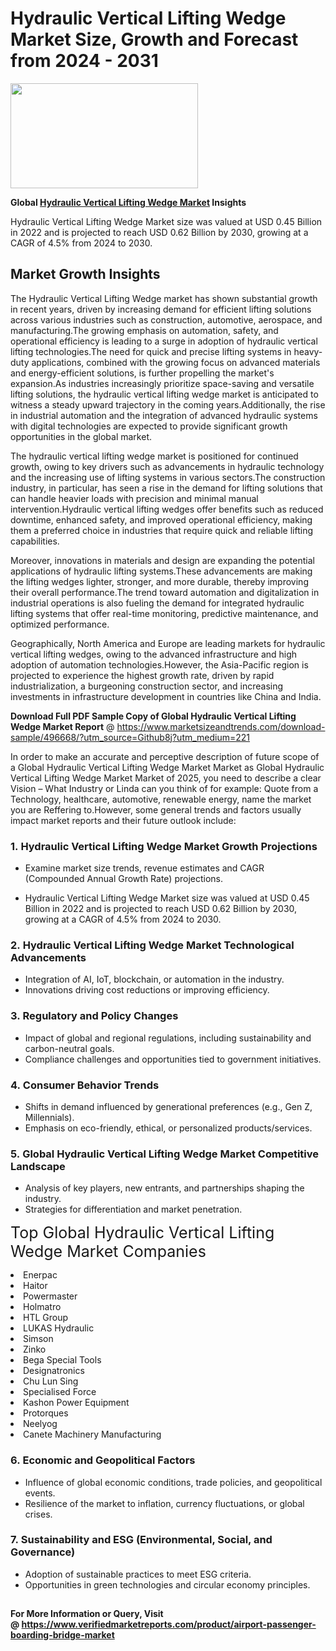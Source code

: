 <H1>Hydraulic Vertical Lifting Wedge Market Size, Growth and Forecast from 2024 - 2031</H1><img class="aligncenter size-medium wp-image-584254" src="https://thirdeyenews.in/wp-content/uploads/2024/09/Global-Market-Research-300x168.jpeg" alt="" width="300" height="168" /><p><strong>Global&nbsp;<a href="https://www.marketsizeandtrends.com/download-sample/496668/?utm_source=Github8j?utm_medium=221">Hydraulic Vertical Lifting Wedge Market</a> Insights</strong></p><p>Hydraulic Vertical Lifting Wedge Market size was valued at USD 0.45 Billion in 2022 and is projected to reach USD 0.62 Billion by 2030, growing at a CAGR of 4.5% from 2024 to 2030.</p><p><h2>Market Growth Insights</h2> <p>The Hydraulic Vertical Lifting Wedge market has shown substantial growth in recent years, driven by increasing demand for efficient lifting solutions across various industries such as construction, automotive, aerospace, and manufacturing.The growing emphasis on automation, safety, and operational efficiency is leading to a surge in adoption of hydraulic vertical lifting technologies.The need for quick and precise lifting systems in heavy-duty applications, combined with the growing focus on advanced materials and energy-efficient solutions, is further propelling the market's expansion.As industries increasingly prioritize space-saving and versatile lifting solutions, the hydraulic vertical lifting wedge market is anticipated to witness a steady upward trajectory in the coming years.Additionally, the rise in industrial automation and the integration of advanced hydraulic systems with digital technologies are expected to provide significant growth opportunities in the global market.</p> <p>The hydraulic vertical lifting wedge market is positioned for continued growth, owing to key drivers such as advancements in hydraulic technology and the increasing use of lifting systems in various sectors.The construction industry, in particular, has seen a rise in the demand for lifting solutions that can handle heavier loads with precision and minimal manual intervention.Hydraulic vertical lifting wedges offer benefits such as reduced downtime, enhanced safety, and improved operational efficiency, making them a preferred choice in industries that require quick and reliable lifting capabilities.</p> <p>Moreover, innovations in materials and design are expanding the potential applications of hydraulic lifting systems.These advancements are making the lifting wedges lighter, stronger, and more durable, thereby improving their overall performance.The trend toward automation and digitalization in industrial operations is also fueling the demand for integrated hydraulic lifting systems that offer real-time monitoring, predictive maintenance, and optimized performance.</p> <p>Geographically, North America and Europe are leading markets for hydraulic vertical lifting wedges, owing to the advanced infrastructure and high adoption of automation technologies.However, the Asia-Pacific region is projected to experience the highest growth rate, driven by rapid industrialization, a burgeoning construction sector, and increasing investments in infrastructure development in countries like China and India.</p> <p><span class=""><strong>Download Full PDF Sample Copy of Global Hydraulic Vertical Lifting Wedge Market Report</strong> @ <a href="https://www.marketsizeandtrends.com/download-sample/496668/?utm_source=Github8j?utm_medium=221" target="_blank">https://www.marketsizeandtrends.com/download-sample/496668/?utm_source=Github8j?utm_medium=221</a></span></p><p>In order to make an accurate and perceptive description of future scope of a Global&nbsp;Hydraulic Vertical Lifting Wedge Market Market as Global&nbsp;Hydraulic Vertical Lifting Wedge Market Market of 2025, you need to describe a clear Vision &ndash; What Industry or Linda can you think of for example: Quote from a Technology, healthcare, automotive, renewable energy, name the market you are Reffering to.However, some general trends and factors usually impact market reports and their future outlook include:</p><h3>1.&nbsp;<strong>Hydraulic Vertical Lifting Wedge Market Growth Projections</strong></h3><ul><li>Examine market size trends, revenue estimates and CAGR (Compounded Annual Growth Rate) projections.</li><li><p>Hydraulic Vertical Lifting Wedge Market size was valued at USD 0.45 Billion in 2022 and is projected to reach USD 0.62 Billion by 2030, growing at a CAGR of 4.5% from 2024 to 2030.</p></li></ul><h3>2.&nbsp;<strong>Hydraulic Vertical Lifting Wedge Market Technological Advancements</strong></h3><ul><li>Integration of AI, IoT, blockchain, or automation in the industry.</li><li>Innovations driving cost reductions or improving efficiency.</li></ul><h3>3.&nbsp;<strong>Regulatory and Policy Changes</strong></h3><ul><li>Impact of global and regional regulations, including sustainability and carbon-neutral goals.</li><li>Compliance challenges and opportunities tied to government initiatives.</li></ul><h3>4.&nbsp;<strong>Consumer Behavior Trends</strong></h3><ul><li>Shifts in demand influenced by generational preferences (e.g., Gen Z, Millennials).</li><li>Emphasis on eco-friendly, ethical, or personalized products/services.</li></ul><h3>5.&nbsp;<strong>Global Hydraulic Vertical Lifting Wedge Market Competitive Landscape</strong></h3><ul><li>Analysis of key players, new entrants, and partnerships shaping the industry.</li><li>Strategies for differentiation and market penetration.</li></ul><p data-pm-slice="1 1 []"><span style="color: inherit; font-family: inherit; font-size: 25px;">Top Global Hydraulic Vertical Lifting Wedge Market Companies</span></p><div class="" data-test-id=""><p><li>Enerpac</li><li> Haitor</li><li> Powermaster</li><li> Holmatro</li><li> HTL Group</li><li> LUKAS Hydraulic</li><li> Simson</li><li> Zinko</li><li> Bega Special Tools</li><li> Designatronics</li><li> Chu Lun Sing</li><li> Specialised Force</li><li> Kashon Power Equipment</li><li> Protorques</li><li> Neelyog</li><li> Canete Machinery Manufacturing</li></p></div><h3>6.&nbsp;<strong>Economic and Geopolitical Factors</strong></h3><ul><li>Influence of global economic conditions, trade policies, and geopolitical events.</li><li>Resilience of the market to inflation, currency fluctuations, or global crises.</li></ul><h3>7.&nbsp;<strong>Sustainability and ESG (Environmental, Social, and Governance)</strong></h3><ul><li>Adoption of sustainable practices to meet ESG criteria.</li><li>Opportunities in green technologies and circular economy principles.</li></ul><h2><strong style="font-size: 14px;">For More Information or Query, Visit @&nbsp;</strong><a style="background-color: #ffffff; font-size: 14px;" href="https://www.marketsizeandtrends.com/report/hydraulic-vertical-lifting-wedge-market/" target="_blank">https://www.verifiedmarketreports.com/product/airport-passenger-boarding-bridge-market</a></h2>